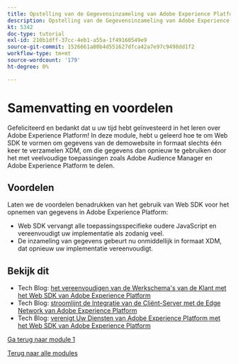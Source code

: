 ```yaml
---
title: Opstelling van de Gegevensinzameling van Adobe Experience Platform en de uitbreiding van SDK van het Web - Samenvatting
description: Opstelling van de Gegevensinzameling van Adobe Experience Platform en de uitbreiding van SDK van het Web - Samenvatting
kt: 5342
doc-type: tutorial
exl-id: 210b1dff-37cc-4eb1-a55a-1f49160549e9
source-git-commit: 1526661a80b4d551627dfca42a7e97c9498dd1f2
workflow-type: tm+mt
source-wordcount: '179'
ht-degree: 0%

---
```


# Samenvatting en voordelen

Gefeliciteerd en bedankt dat u uw tijd hebt geïnvesteerd in het leren over Adobe Experience Platform!
In deze module, hebt u geleerd hoe te om Web SDK te vormen om gegevens van de demowebsite in formaat slechts één keer te verzamelen XDM, om die gegevens dan opnieuw te gebruiken door het met veelvoudige toepassingen zoals Adobe Audience Manager en Adobe Experience Platform te delen.

## Voordelen

Laten we de voordelen benadrukken van het gebruik van Web SDK voor het opnemen van gegevens in Adobe Experience Platform:

- Web SDK vervangt alle toepassingsspecifieke oudere JavaScript en vereenvoudigt uw implementatie als zodanig veel.
- De inzameling van gegevens gebeurt nu onmiddellijk in formaat XDM, dat opnieuw uw implementatie vereenvoudigt.

## Bekijk dit

- Tech Blog: [ het vereenvoudigen van de Werkschema&#39;s van de Klant met het Web SDK van Adobe Experience Platform ](https://medium.com/adobetech/simplifying-customer-workflows-with-adobe-experience-platform-web-sdk-4e54fe134f4a)
- Tech Blog: [ stroomlijnt de Integratie van de Cliënt-Server met de Edge Network van Adobe Experience Platform ](https://medium.com/adobetech/streamlining-client-server-integrations-with-adobe-experience-platform-experience-edge-1caaef887172)
- Tech Blog: [ verenigt Uw Diensten van Adobe Experience Platform met het Web SDK van Adobe Experience Platform ](https://medium.com/adobetech/unify-your-adobe-experience-platform-services-with-adobe-experience-platform-web-sdk-75cf6851a9fc)

[Ga terug naar module 1](./data-ingestion-launch-web-sdk.md)

[Terug naar alle modules](../../../overview.md)
